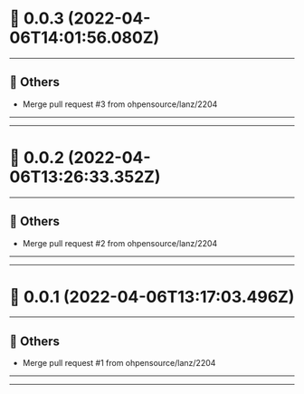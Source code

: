 # :confetti_ball: 0.0.3 (2022-04-06T14:01:56.080Z)
- - -
## :newspaper: Others
* Merge pull request #3 from ohpensource/lanz/2204
- - -
- - -
# :confetti_ball: 0.0.2 (2022-04-06T13:26:33.352Z)
- - -
## :newspaper: Others
* Merge pull request #2 from ohpensource/lanz/2204
- - -
- - -
# :confetti_ball: 0.0.1 (2022-04-06T13:17:03.496Z)
- - -
## :newspaper: Others
* Merge pull request #1 from ohpensource/lanz/2204
- - -
- - -
